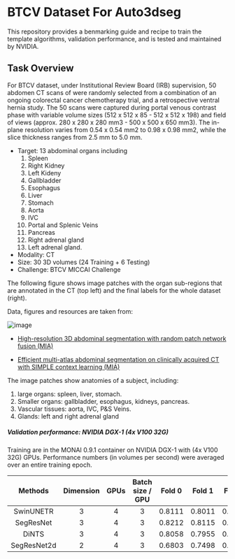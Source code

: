 # BTCV Dataset For Auto3dseg

This repository provides a benmarking guide and recipe to train the template algorithms, validation performance, and is tested and maintained by NVIDIA.


## Task Overview

For BTCV dataset, under Institutional Review Board (IRB) supervision, 50 abdomen CT scans of were randomly selected from a combination of an ongoing colorectal cancer chemotherapy trial, and a retrospective ventral hernia study. The 50 scans were captured during portal venous contrast phase with variable volume sizes (512 x 512 x 85 - 512 x 512 x 198) and field of views (approx. 280 x 280 x 280 mm3 - 500 x 500 x 650 mm3). The in-plane resolution varies from 0.54 x 0.54 mm2 to 0.98 x 0.98 mm2, while the slice thickness ranges from 2.5 mm to 5.0 mm. 

- Target: 13 abdominal organs including 
    1. Spleen 
    2. Right Kidney 
    3. Left Kideny 
    4. Gallbladder 
    5. Esophagus 
    6. Liver 
    7. Stomach 
    8. Aorta 
    9. IVC 
    10. Portal and Splenic Veins 
    11. Pancreas 
    12. Right adrenal gland 
    13. Left adrenal gland.
- Modality: CT
- Size: 30 3D volumes (24 Training + 6 Testing)
- Challenge: BTCV MICCAI Challenge

The following figure shows image patches with the organ sub-regions that are annotated in the CT (top left) and the final labels for the whole dataset (right).

Data, figures and resources are taken from: 

![image](https://lh3.googleusercontent.com/pw/AM-JKLX0svvlMdcrchGAgiWWNkg40lgXYjSHsAAuRc5Frakmz2pWzSzf87JQCRgYpqFR0qAjJWPzMQLc_mmvzNjfF9QWl_1OHZ8j4c9qrbR6zQaDJWaCLArRFh0uPvk97qAa11HtYbD6HpJ-wwTCUsaPcYvM=w1724-h522-no?authuser=0)

- [High-resolution 3D abdominal segmentation with random patch network fusion (MIA)](https://www.sciencedirect.com/science/article/abs/pii/S1361841520302589)

- [Efficient multi-atlas abdominal segmentation on clinically acquired CT with SIMPLE context learning (MIA)](https://www.sciencedirect.com/science/article/abs/pii/S1361841515000766?via%3Dihub)

The image patches show anatomies of a subject, including: 
1. large organs: spleen, liver, stomach. 
2. Smaller organs: gallbladder, esophagus, kidneys, pancreas. 
3. Vascular tissues: aorta, IVC, P&S Veins. 
4. Glands: left and right adrenal gland

##### Validation performance: NVIDIA DGX-1 (4x V100 32G)

Training are in the MONAI 0.9.1 container on NVIDIA DGX-1 with (4x V100 32G) GPUs. Performance numbers (in volumes per second) were averaged over an entire training epoch.

| Methods| Dimension | GPUs | Batch size / GPU | Fold 0 | Fold 1 | Fold 2 | Fold 3 | Fold 4 | Avg | 
|:------:|:---------:|:----:|:----------------:|:------:|:------:|:------:|:------:|:------:|:---:|
| SwinUNETR | 3 | 4 | 3 | 0.8111 | 0.8011 | 0.6712 | 0.6301 | 0.7239 | 0.7275 |
| SegResNet | 3 | 4 | 3 | 0.8212 | 0.8115 | 0.6848 | 0.6377 | 0.7368 | 0.7384 |
| DiNTS | 3 | 4 | 3 | 0.8058 | 0.7955 | 0.6880 | 0.6281 | 0.7008 | 0.7196 |
|SegResNet2d | 2 | 4 | 3 | 0.6803 | 0.7498 | 0.6188 | 0.6241 | 0.5848 | 0.6516 |



